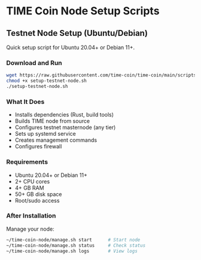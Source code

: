 # TIME Coin Node Setup Scripts

## Testnet Node Setup (Ubuntu/Debian)

Quick setup script for Ubuntu 20.04+ or Debian 11+.

### Download and Run
```bash
wget https://raw.githubusercontent.com/time-coin/time-coin/main/scripts/setup/setup-testnet-node.sh
chmod +x setup-testnet-node.sh
./setup-testnet-node.sh
```

### What It Does

- Installs dependencies (Rust, build tools)
- Builds TIME node from source
- Configures testnet masternode (any tier)
- Sets up systemd service
- Creates management commands
- Configures firewall

### Requirements

- Ubuntu 20.04+ or Debian 11+
- 2+ CPU cores
- 4+ GB RAM
- 50+ GB disk space
- Root/sudo access

### After Installation

Manage your node:
```bash
~/time-coin-node/manage.sh start      # Start node
~/time-coin-node/manage.sh status     # Check status
~/time-coin-node/manage.sh logs       # View logs
```
